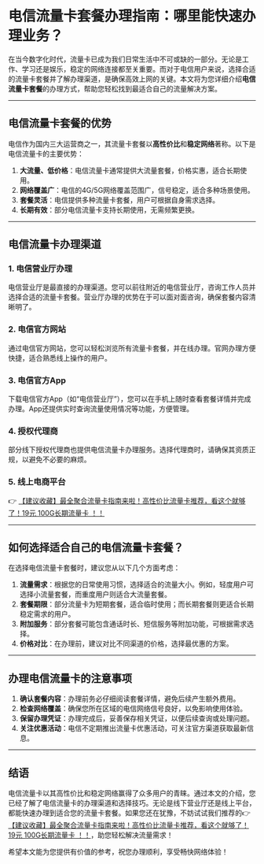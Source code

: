 # 电信流量卡套餐办理指南：哪里能快速办理业务？

在当今数字化时代，流量卡已成为我们日常生活中不可或缺的一部分。无论是工作、学习还是娱乐，稳定的网络连接都至关重要。而对于电信用户来说，选择合适的流量卡套餐并了解办理渠道，是确保高效上网的关键。本文将为您详细介绍**电信流量卡套餐**的办理方式，帮助您轻松找到最适合自己的流量解决方案。

---

## 电信流量卡套餐的优势

电信作为国内三大运营商之一，其流量卡套餐以**高性价比**和**稳定网络**著称。以下是电信流量卡的主要优势：

1. **大流量、低价格**：电信流量卡通常提供大流量套餐，价格实惠，适合长期使用。
2. **网络覆盖广**：电信的4G/5G网络覆盖范围广，信号稳定，适合多种场景使用。
3. **套餐灵活**：电信提供多种流量卡套餐，用户可根据自身需求选择。
4. **长期有效**：部分电信流量卡支持长期使用，无需频繁更换。

---

## 电信流量卡办理渠道

### 1. 电信营业厅办理
电信营业厅是最直接的办理渠道。您可以前往附近的电信营业厅，咨询工作人员并选择合适的流量卡套餐。营业厅办理的优势在于可以面对面咨询，确保套餐内容清晰明了。

### 2. 电信官方网站
通过电信官方网站，您可以轻松浏览所有流量卡套餐，并在线办理。官网办理方便快捷，适合熟悉线上操作的用户。

### 3. 电信官方App
下载电信官方App（如“电信营业厅”），您可以在手机上随时查看套餐详情并完成办理。App还提供实时查询流量使用情况等功能，方便管理。

### 4. 授权代理商
部分线下授权代理商也提供电信流量卡办理服务。选择代理商时，请确保其资质正规，以避免不必要的麻烦。

### 5. 线上电商平台
👉 [【建议收藏】最全聚合流量卡指南来啦！高性价比流量卡推荐，看这个就够了！19元 100G长期流量卡 ！！](https://bit.ly/Liuliangka)

---

## 如何选择适合自己的电信流量卡套餐？

在选择电信流量卡套餐时，建议您从以下几个方面考虑：

1. **流量需求**：根据您的日常使用习惯，选择适合的流量大小。例如，轻度用户可选择小流量套餐，而重度用户则适合大流量套餐。
2. **套餐期限**：部分流量卡为短期套餐，适合临时使用；而长期套餐则更适合长期稳定需求的用户。
3. **附加服务**：部分套餐可能包含通话时长、短信服务等附加功能，可根据需求选择。
4. **价格对比**：在办理前，建议对比不同渠道的价格，选择最优惠的方案。

---

## 办理电信流量卡的注意事项

1. **确认套餐内容**：办理前务必仔细阅读套餐详情，避免后续产生额外费用。
2. **检查网络覆盖**：确保您所在区域的电信网络信号良好，以免影响使用体验。
3. **保留办理凭证**：办理完成后，妥善保存相关凭证，以便后续查询或处理问题。
4. **关注优惠活动**：电信不定期推出流量卡优惠活动，可关注官方渠道获取最新信息。

---

## 结语

电信流量卡以其高性价比和稳定网络赢得了众多用户的青睐。通过本文的介绍，您已经了解了电信流量卡的办理渠道和选择技巧。无论是线下营业厅还是线上平台，都能快速办理到适合您的流量卡套餐。如果您还在犹豫，不妨试试我们推荐的👉 [【建议收藏】最全聚合流量卡指南来啦！高性价比流量卡推荐，看这个就够了！19元 100G长期流量卡 ！！](https://bit.ly/Liuliangka)，助您轻松解决流量需求！

希望本文能为您提供有价值的参考，祝您办理顺利，享受畅快网络体验！